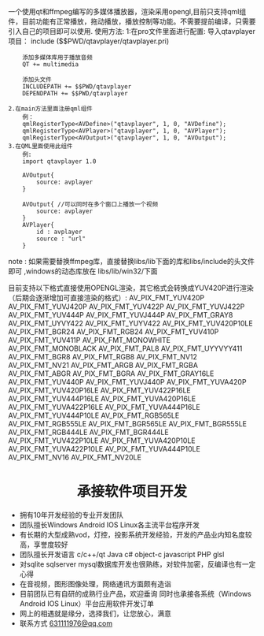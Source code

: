 一个使用qt和ffmpeg编写的多媒体播放器，渲染采用opengl,目前只支持qml组件，目前功能有正常播放，拖动播放，播放控制等功能。不需要提前编译，只需要引入自己的项目即可以使用.
使用方法:
	1:在pro文件里面进行配置:
		导入qtavplayer项目：
		include ($$PWD/qtavplayer/qtavplayer.pri)
		
		添加多媒体库用于播放音频
		QT += multimedia
		
		添加头文件
		INCLUDEPATH += $$PWD/qtavplayer
		DEPENDPATH += $$PWD/qtavplayer
		
	2.在main方法里面注册qml组件
		例：
		qmlRegisterType<AVDefine>("qtavplayer", 1, 0, "AVDefine");
		qmlRegisterType<AVPlayer>("qtavplayer", 1, 0, "AVPlayer");
		qmlRegisterType<AVOutput>("qtavplayer", 1, 0, "AVOutput");
	3.在QML里面使用此组件
		例:
		import qtavplayer 1.0
		
		AVOutput{
			source: avplayer
		}
		
		AVOutput{ //可以同时在多个窗口上播放一个视频
			source: avplayer
		}
		AVPlayer{
			id : avplayer
			source : "url"
		}
		
		
note : 如果需要替换ffmpeg库，直接替换libs/lib下面的库和libs/include的头文件即可 ,windows的动态库放在 libs/lib/win32/下面

目前支持以下格式直接使用OPENGL渲染，其它格式会转换成YUV420P进行渲染（后期会逐渐增加可直接渲染的格式）:
AV_PIX_FMT_YUV420P
AV_PIX_FMT_YUVJ420P
AV_PIX_FMT_YUV422P
AV_PIX_FMT_YUVJ422P
AV_PIX_FMT_YUV444P
AV_PIX_FMT_YUVJ444P
AV_PIX_FMT_GRAY8
AV_PIX_FMT_UYVY422
AV_PIX_FMT_YUYV422
AV_PIX_FMT_YUV420P10LE
AV_PIX_FMT_BGR24
AV_PIX_FMT_RGB24
AV_PIX_FMT_YUV410P
AV_PIX_FMT_YUV411P
AV_PIX_FMT_MONOWHITE
AV_PIX_FMT_MONOBLACK
AV_PIX_FMT_PAL8
AV_PIX_FMT_UYYVYY411
AV_PIX_FMT_BGR8
AV_PIX_FMT_RGB8
AV_PIX_FMT_NV12
AV_PIX_FMT_NV21
AV_PIX_FMT_ARGB
AV_PIX_FMT_RGBA
AV_PIX_FMT_ABGR
AV_PIX_FMT_BGRA
AV_PIX_FMT_GRAY16LE
AV_PIX_FMT_YUV440P
AV_PIX_FMT_YUVJ440P
AV_PIX_FMT_YUVA420P
AV_PIX_FMT_YUV420P16LE
AV_PIX_FMT_YUV422P16LE
AV_PIX_FMT_YUV444P16LE
AV_PIX_FMT_YUVA420P16LE
AV_PIX_FMT_YUVA422P16LE
AV_PIX_FMT_YUVA444P16LE
AV_PIX_FMT_YUV444P10LE
AV_PIX_FMT_RGB565LE
AV_PIX_FMT_RGB555LE
AV_PIX_FMT_BGR565LE
AV_PIX_FMT_BGR555LE
AV_PIX_FMT_RGB444LE
AV_PIX_FMT_BGR444LE
AV_PIX_FMT_YUV422P10LE
AV_PIX_FMT_YUVA420P10LE
AV_PIX_FMT_YUVA422P10LE
AV_PIX_FMT_YUVA444P10LE
AV_PIX_FMT_NV16
AV_PIX_FMT_NV20LE


# <center>承接软件项目开发</center>
* 拥有10年开发经验的专业开发团队 
* 团队擅长Windows Android IOS Linux各主流平台程序开发
* 有长期的大型成熟vod，灯控，投影系统开发经验，开发的产品业内知名度较高，享誉度较好
* 团队擅长开发语言 c/c++/qt Java c# object-c javascript PHP glsl
* 对sqlite sqlserver mysql数据库开发也很熟练，对软件加密，反编译也有一定心得
* 在音视频，图形图像处理，网络通讯方面颇有造诣
* 目前团队已有自研的成熟行业产品，欢迎垂询 同时也承接各系统（Windows Android IOS Linux）平台应用软件开发订单
* 网上的相遇就是缘分，选择我们，让您放心，满意
* 联系方式 631111976@qq.com
